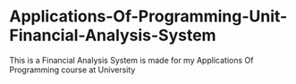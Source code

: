 # Applications-Of-Programming-Unit-Financial-Analysis-System
This is a Financial Analysis System is made for my Applications Of Programming course at University
